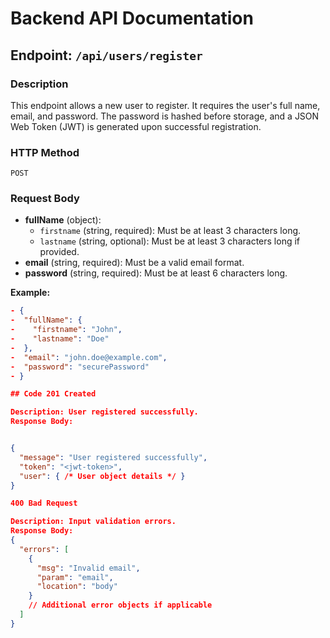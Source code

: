 # Backend API Documentation

## Endpoint: `/api/users/register`

### Description

This endpoint allows a new user to register. It requires the user's full name, email, and password. The password is hashed before storage, and a JSON Web Token (JWT) is generated upon successful registration.

### HTTP Method

`POST`

### Request Body

- **fullName** (object):
  - `firstname` (string, required): Must be at least 3 characters long.
  - `lastname` (string, optional): Must be at least 3 characters long if provided.
- **email** (string, required): Must be a valid email format.
- **password** (string, required): Must be at least 6 characters long.

**Example:**

```json
- {
-  "fullName": {
-    "firstname": "John",
-    "lastname": "Doe"
-  },
-  "email": "john.doe@example.com",
-  "password": "securePassword"
- }

## Code 201 Created

Description: User registered successfully.
Response Body:


{
  "message": "User registered successfully",
  "token": "<jwt-token>",
  "user": { /* User object details */ }
}

400 Bad Request

Description: Input validation errors.
Response Body:
{
  "errors": [
    {
      "msg": "Invalid email",
      "param": "email",
      "location": "body"
    }
    // Additional error objects if applicable
  ]
}
```

